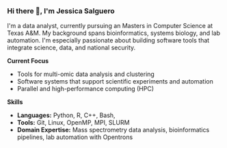 ### Hi there 👋, I'm Jessica Salguero

I'm a data analyst, currently pursuing an Masters in Computer Science at Texas A&M. My background spans bioinformatics, systems biology, and lab automation. I'm especially passionate about building software tools that integrate science, data, and national security.

**Current Focus** 
* Tools for multi-omic data analysis and clustering  
* Software systems that support scientific experiments and automation  
* Parallel and high-performance computing (HPC)

**Skills**  
- **Languages:** Python, R, C++, Bash,  
- **Tools:** Git, Linux, OpenMP, MPI, SLURM  
- **Domain Expertise:** Mass spectrometry data analysis, bioinformatics pipelines, lab automation with Opentrons

<!--
**j-salguero/j-salguero** is a ✨ _special_ ✨ repository because its `README.md` (this file) appears on your GitHub profile.

Here are some ideas to get you started:

- 🔭 I’m currently working on ...
- 🌱 I’m currently learning ...
- 👯 I’m looking to collaborate on ...
- 🤔 I’m looking for help with ...
- 💬 Ask me about ...
- 📫 How to reach me: ...
- 😄 Pronouns: ...
- ⚡ Fun fact: ...
-->
